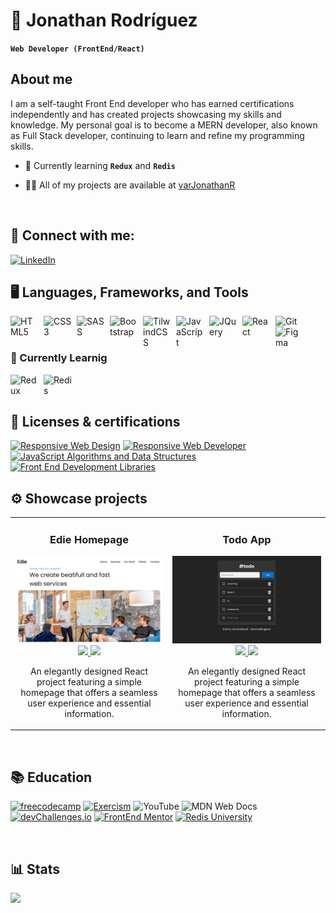 # 🚀 Jonathan Rodríguez
**`Web Developer (FrontEnd/React)`**

## About me

I am a self-taught Front End developer who has earned certifications independently and has created projects showcasing my skills and knowledge. My personal goal is to become a MERN developer, also known as Full Stack developer, continuing to learn and refine my programming skills.

- 🌱 Currently learning **`Redux`** and **`Redis`**

- 👨‍💻 All of my projects are available at [varJonathanR](https://varjonathanrv1.netlify.app/)

<br>

## 🤝 Connect with me:

<a href="https://www.linkedin.com/in/jonathanrodriguez04" target="_blank">
  <img src="https://cdn.jsdelivr.net/gh/devicons/devicon/icons/linkedin/linkedin-original.svg" alt="LinkedIn" width="45px" />
</a>

<br>

## 🖥 Languages, Frameworks, and Tools

<img src="https://cdn.jsdelivr.net/gh/devicons/devicon/icons/html5/html5-original.svg" alt="HTML5" align="left" width="45px" style="padding-right: 8px;" />
<img src="https://cdn.jsdelivr.net/gh/devicons/devicon/icons/css3/css3-original.svg" alt="CSS3" align="left" width="45px" style="padding-right: 8px;" />
<img src="https://cdn.jsdelivr.net/gh/devicons/devicon/icons/sass/sass-original.svg" alt="SASS" align="left" width="45px" style="padding-right: 8px;" />
<img src="https://cdn.jsdelivr.net/gh/devicons/devicon/icons/bootstrap/bootstrap-original.svg" alt="Bootstrap" align="left" width="45px" style="padding-right: 8px;" />
<img src="https://cdn.jsdelivr.net/gh/devicons/devicon/icons/tailwindcss/tailwindcss-plain.svg" alt="TilwindCSS" align="left" width="45px" style="padding-right: 8px;" />
<img src="https://cdn.jsdelivr.net/gh/devicons/devicon/icons/javascript/javascript-original.svg" alt="JavaScript" align="left" width="45px" style="padding-right: 8px;" />
<img src="https://cdn.jsdelivr.net/gh/devicons/devicon/icons/jquery/jquery-original.svg" alt="JQuery" align="left" width="45px" style="padding-right: 8px;" />
<img src="https://cdn.jsdelivr.net/gh/devicons/devicon/icons/react/react-original.svg" alt="React" align="left" width="45px" style="padding-right: 8px;" />
<img src="https://cdn.jsdelivr.net/gh/devicons/devicon/icons/git/git-original.svg" alt="Git" align="left" width="45px" style="padding-right: 8px;" />
<img src="https://cdn.jsdelivr.net/gh/devicons/devicon/icons/figma/figma-original.svg" alt="Figma" align="left" width="45px" style="padding-right: 8px;" />

<br>
&nbsp;

### 🌱 Currently Learnig

<img src="https://cdn.jsdelivr.net/gh/devicons/devicon/icons/redux/redux-original.svg" alt="Redux" align="left" width="45px" style="padding-right: 8px;" />
<img src="https://cdn.jsdelivr.net/gh/devicons/devicon/icons/redis/redis-original.svg" alt="Redis" align="left" width="45px" style="padding-right: 8px;" />

<br>
&nbsp;

## 📃 Licenses & certifications

[![Responsive Web Design](https://img.shields.io/badge/Responsive_Web_Design-0a0a23?style=for-the-badge&logo=Freecodecamp&logoColor=white)](https://freecodecamp.org/certification/fcc32dbcb5f-6397-4d91-b557-311e9e5f905f/responsive-web-design)
[![Responsive Web Developer](https://img.shields.io/badge/Responsive_Web_Developer-ffffff?style=for-the-badge&logo=Accenture&logoColor=d33a03)](https://legacy.devchallenges.io/certificates/jixYg9EIzMo2Zmj8emO3)
[![JavaScript Algorithms and Data Structures](https://img.shields.io/badge/JavaScript_Algorithms_and_Data_Structures-0a0a23?style=for-the-badge&logo=Freecodecamp&logoColor=white)](https://freecodecamp.org/certification/fcc32dbcb5f-6397-4d91-b557-311e9e5f905f/javascript-algorithms-and-data-structures)
[![Front End Development Libraries](https://img.shields.io/badge/Front_End_Development_Libraries-0a0a23?style=for-the-badge&logo=Freecodecamp&logoColor=white)](https://freecodecamp.org/certification/fcc32dbcb5f-6397-4d91-b557-311e9e5f905f/front-end-development-libraries)

## ⚙️ **Showcase** projects

<table>
  <tr>
    <td width="50%">
      <h3 align="center">Edie Homepage</h3>
      <div align="center">
        <a href="https://edie-homepage-varjonathanr.netlify.app/" target="_blank">
          <img src="https://github.com/varJonathanR/edie-homepage/blob/main/src/assets/edie-homepage-preview.png" width="400" alt="Edie homepage preview">
        </a>
        <div>
          <a href="https://github.com/varJonathanR/edie-homepage.git" target="_blank">
            <img src="https://img.shields.io/badge/CODE-ff9?style=for-the-badge&logo=github&logoColor=black">
          </a>
          <a href="https://edie-homepage-varjonathanr.netlify.app/" target="_blank">
            <img src="https://img.shields.io/badge/DEMO-blue?style=for-the-badge&color=fbfc40">
          </a>
        </div>
        <p>An elegantly designed React project featuring a simple homepage that offers a seamless user experience and essential information.</p>
      </div>                                                                               
    </td>
    <td width="50%">
      <h3 align="center">Todo App</h3>
      <div align="center">
        <a href="https://todo-app-varjonathanr.netlify.app/" target="_blank">
          <img src="https://github.com/varJonathanR/todo-app/blob/main/src/assets/todo-app_preview.png" width="400" alt="Edie homepage preview">
        </a>
      <div>
      <a href="https://github.com/varJonathanR/todo-app" target="_blank">
          <img src="https://img.shields.io/badge/CODE-ff9?style=for-the-badge&logo=github&logoColor=black">
      </a>
      <a href="https://todo-app-varjonathanr.netlify.app/" target="_blank">
         <img src="https://img.shields.io/badge/DEMO-blue?style=for-the-badge&color=088F8F">
      </a>
      </div>
      <p>An elegantly designed React project featuring a simple homepage that offers a seamless user experience and essential information.</p>
    </div>                                                                               
  </td>                                                 
</table>  
  
<br>

## 📚 Education

[![freecodecamp](https://img.shields.io/badge/freecodecamp-0a0a23?style=for-the-badge&logo=freecodecamp&logoColor=white)](https://www.freecodecamp.org/varJonathanR)
[![Exercism](https://img.shields.io/badge/Exercism-009CAB?style=for-the-badge&logo=exercism&logoColor=white)](https://exercism.org/profiles/varJonathanR)
![YouTube](https://img.shields.io/badge/YouTube-%23FF0000.svg?style=for-the-badge&logo=YouTube&logoColor=white)
![MDN Web Docs](https://img.shields.io/badge/MDN_Web_Docs-black?style=for-the-badge&logo=mdnwebdocs&logoColor=white)
[![devChallenges.io](https://img.shields.io/badge/devChallenges.io-ffffff?style=for-the-badge&logo=Accenture&logoColor=d33a03)](https://legacy.devchallenges.io/portfolio/varJonathanR)
[![FrontEnd Mentor](https://img.shields.io/badge/FrontEnd_Mentor-4054a0?style=for-the-badge&logo=Frontendmentor&logoColor=%236bbece)](https://www.frontendmentor.io/profile/varJonathanR)
[![Redis University](https://img.shields.io/badge/Redis_University-DD0031?style=for-the-badge&logo=Redis&logoColor=white)](https://university.redis.com/u/varJonathanR)

<br>

## 📊 Stats
![](https://github-readme-stats.vercel.app/api?username=varJonathanR&theme=nightowl&hide_border=false&include_all_commits=true&count_private=true) 
